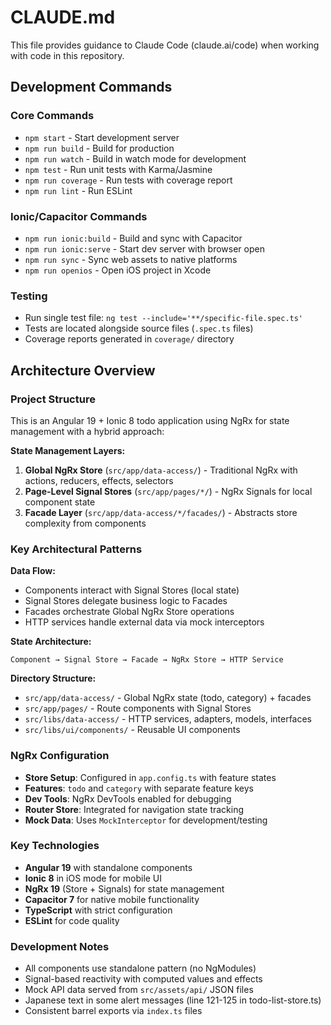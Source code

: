 # CLAUDE.md

This file provides guidance to Claude Code (claude.ai/code) when working with code in this repository.

## Development Commands

### Core Commands
- `npm start` - Start development server
- `npm run build` - Build for production
- `npm run watch` - Build in watch mode for development
- `npm test` - Run unit tests with Karma/Jasmine
- `npm run coverage` - Run tests with coverage report
- `npm run lint` - Run ESLint

### Ionic/Capacitor Commands
- `npm run ionic:build` - Build and sync with Capacitor
- `npm run ionic:serve` - Start dev server with browser open
- `npm run sync` - Sync web assets to native platforms
- `npm run openios` - Open iOS project in Xcode

### Testing
- Run single test file: `ng test --include='**/specific-file.spec.ts'`
- Tests are located alongside source files (`.spec.ts` files)
- Coverage reports generated in `coverage/` directory

## Architecture Overview

### Project Structure
This is an Angular 19 + Ionic 8 todo application using NgRx for state management with a hybrid approach:

**State Management Layers:**
1. **Global NgRx Store** (`src/app/data-access/`) - Traditional NgRx with actions, reducers, effects, selectors
2. **Page-Level Signal Stores** (`src/app/pages/*/`) - NgRx Signals for local component state  
3. **Facade Layer** (`src/app/data-access/*/facades/`) - Abstracts store complexity from components

### Key Architectural Patterns

**Data Flow:**
- Components interact with Signal Stores (local state)
- Signal Stores delegate business logic to Facades  
- Facades orchestrate Global NgRx Store operations
- HTTP services handle external data via mock interceptors

**State Architecture:**
```
Component → Signal Store → Facade → NgRx Store → HTTP Service
```

**Directory Structure:**
- `src/app/data-access/` - Global NgRx state (todo, category) + facades
- `src/app/pages/` - Route components with Signal Stores
- `src/libs/data-access/` - HTTP services, adapters, models, interfaces
- `src/libs/ui/components/` - Reusable UI components

### NgRx Configuration
- **Store Setup**: Configured in `app.config.ts` with feature states
- **Features**: `todo` and `category` with separate feature keys
- **Dev Tools**: NgRx DevTools enabled for debugging
- **Router Store**: Integrated for navigation state tracking
- **Mock Data**: Uses `MockInterceptor` for development/testing

### Key Technologies
- **Angular 19** with standalone components
- **Ionic 8** in iOS mode for mobile UI
- **NgRx 19** (Store + Signals) for state management  
- **Capacitor 7** for native mobile functionality
- **TypeScript** with strict configuration
- **ESLint** for code quality

### Development Notes
- All components use standalone pattern (no NgModules)
- Signal-based reactivity with computed values and effects
- Mock API data served from `src/assets/api/` JSON files
- Japanese text in some alert messages (line 121-125 in todo-list-store.ts)
- Consistent barrel exports via `index.ts` files
